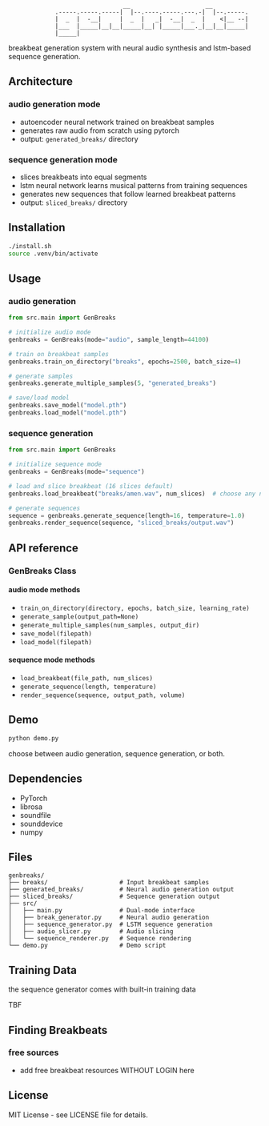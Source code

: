 ```
                                __                     __          
             .-----.-----.-----|  |--.----.-----.---.-|  |--.-----.
             |  _  |  -__|     |  _  |   _|  -__|  _  |    <|__ --|
             |___  |_____|__|__|_____|__| |_____|___._|__|__|_____|
             |_____|                                               
```
breakbeat generation system with neural audio synthesis and lstm-based sequence generation.

## Architecture

### audio generation mode
- autoencoder neural network trained on breakbeat samples
- generates raw audio from scratch using pytorch
- output: `generated_breaks/` directory

### sequence generation mode  
- slices breakbeats into equal segments
- lstm neural network learns musical patterns from training sequences
- generates new sequences that follow learned breakbeat patterns
- output: `sliced_breaks/` directory

## Installation

```bash
./install.sh
source .venv/bin/activate
```

## Usage

### audio generation
```python
from src.main import GenBreaks

# initialize audio mode
genbreaks = GenBreaks(mode="audio", sample_length=44100)

# train on breakbeat samples
genbreaks.train_on_directory("breaks", epochs=2500, batch_size=4)

# generate samples
genbreaks.generate_multiple_samples(5, "generated_breaks")

# save/load model
genbreaks.save_model("model.pth")
genbreaks.load_model("model.pth")
```

### sequence generation
```python
from src.main import GenBreaks

# initialize sequence mode
genbreaks = GenBreaks(mode="sequence")

# load and slice breakbeat (16 slices default)
genbreaks.load_breakbeat("breaks/amen.wav", num_slices)  # choose any number of slices

# generate sequences
sequence = genbreaks.generate_sequence(length=16, temperature=1.0)
genbreaks.render_sequence(sequence, "sliced_breaks/output.wav")
```

## API reference

### GenBreaks Class

#### audio mode methods
- `train_on_directory(directory, epochs, batch_size, learning_rate)`
- `generate_sample(output_path=None)`
- `generate_multiple_samples(num_samples, output_dir)`
- `save_model(filepath)`
- `load_model(filepath)`

#### sequence mode methods
- `load_breakbeat(file_path, num_slices)`
- `generate_sequence(length, temperature)`
- `render_sequence(sequence, output_path, volume)`

## Demo

```bash
python demo.py
```

choose between audio generation, sequence generation, or both.

## Dependencies

- PyTorch
- librosa
- soundfile
- sounddevice
- numpy

## Files

```
genbreaks/
├── breaks/                    # Input breakbeat samples
├── generated_breaks/          # Neural audio generation output
├── sliced_breaks/             # Sequence generation output
├── src/
│   ├── main.py                # Dual-mode interface
│   ├── break_generator.py     # Neural audio generation
│   ├── sequence_generator.py  # LSTM sequence generation
│   ├── audio_slicer.py        # Audio slicing
│   └── sequence_renderer.py   # Sequence rendering
└── demo.py                    # Demo script
```


## Training Data

the sequence generator comes with built-in training data 

TBF

## Finding Breakbeats

### free sources
- add free breakbeat resources WITHOUT LOGIN here

## License

MIT License - see LICENSE file for details.
